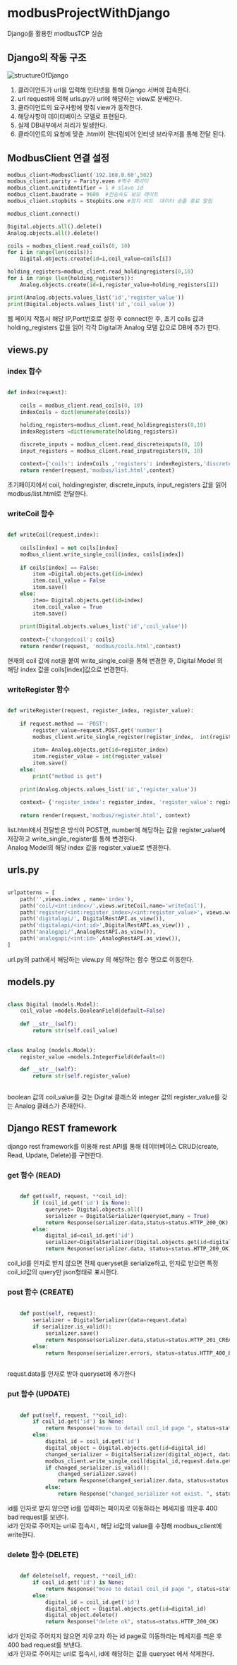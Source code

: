 # modbusProjectWithDjango
Django를 활용한 modbusTCP 실습

## Django의 작동 구조
![structureOfDjango](./structureOfDjango.png)
1. 클라이언트가 url을 입력해 인터넷을 통해 Django 서버에 접속한다.
2. url request에 의해 urls.py가 url에 해당하는 view로 분배한다.
3. 클라이언트의 요구사항에 맞춰 view가 동작한다.
4. 해당사항이 데이터베이스 모델로 표현된다.
5. 실제 DB내부에서 처리가 발생한다.
6. 클라이언트의 요청에 맞춘 .html이 렌더링되어 인터넷 브라우저를 통해 전달 된다.

## ModbusClient 연결 설정
```python
modbus_client=ModbusClient('192.168.0.60',502)
modbus_client.parity = Parity.even #짝수 패리티
modbus_client.unitidentifier = 1 # slave id 
modbus_client.baudrate = 9600  #전송속도 보오 레이트
modbus_client.stopbits = Stopbits.one #정지 비트  데이터 송출 종료 알림

modbus_client.connect()

Digital.objects.all().delete()
Analog.objects.all().delete()

coils = modbus_client.read_coils(0, 10)
for i in range(len(coils)):
    Digital.objects.create(id=i,coil_value=coils[i])

holding_registers=modbus_client.read_holdingregisters(0,10)
for i in range (len(holding_registers)):
    Analog.objects.create(id=i,register_value=holding_registers[i])

print(Analog.objects.values_list('id','register_value'))
print(Digital.objects.values_list('id','coil_value'))    

```
웹 페이지 작동시 해당 IP,Port번호로 설정 후 connect한 후, 초기 coils 값과 holding_registers 값을 읽어 각각 Digital과 Analog 모델 값으로 DB에 추가 한다.
## views.py
### index 합수
```python

def index(request):
    
    coils = modbus_client.read_coils(0, 10)
    indexCoils = dict(enumerate(coils))

    holding_registers=modbus_client.read_holdingregisters(0,10)
    indexRegisters =dict(enumerate(holding_registers))
    
    discrete_inputs = modbus_client.read_discreteinputs(0, 10)	
    input_registers = modbus_client.read_inputregisters(0, 10)  

    context={'coils': indexCoils ,'registers': indexRegisters,'discrete_inputs': discrete_inputs,'input_register': input_registers }
    return render(request,'modbus/list.html',context)
```
초기페이지에서  coil, holdingregister, discrete_inputs, input_registers 값을 읽어 modbus/list.html로 전달한다.

### writeCoil 함수
``` python

def writeCoil(request,index):
    
    coils[index] = not coils[index]
    modbus_client.write_single_coil(index, coils[index])
    
    if coils[index] == False:
        item =Digital.objects.get(id=index)
        item.coil_value = False
        item.save()
    else:
        item= Digital.objects.get(id=index)
        item.coil_value = True
        item.save()
        
    print(Digital.objects.values_list('id','coil_value'))
    
    context={'changedcoil': coils}
    return render(request, 'modbus/coils.html',context)
```
현재의 coil 값에 not을 붙여 write_single_coil을 통해 변경한 후, Digital Model 의 해당 index 값을 coils[index]값으로 변경한다.




### writeRegister 함수
```  python

def writeRegister(request, register_index, register_value):
    
    if request.method == 'POST':
        register_value=request.POST.get('number')    
        modbus_client.write_single_register(register_index,  int(register_value))
        
        item= Analog.objects.get(id=register_index)
        item.register_value = int(register_value)
        item.save()
    else:
        print("method is get")
    
    print(Analog.objects.values_list('id','register_value'))
    
    context= {'register_index': register_index, 'register_value': register_value }
    
    return render(request,'modbus/register.html', context)

```
list.html에서 전달받은 방식이 POST면, number에 해당하는 값을 register_value에 저장하고 write_single_register를 통해 변경한다.  
Analog Model의 해당 index 값을 register_value로 변경한다.
## urls.py 

```python 

urlpatterns = [
    path('',views.index , name='index'),    
    path('coil/<int:index>/',views.writeCoil,name='writeCoil'),
    path('register/<int:register_index>/<int:register_value>', views.writeRegister, name='writeRegister'),
    path('digitalapi/', DigitalRestAPI.as_view()),
    path('digitalapi/<int:id>',DigitalRestAPI.as_view()) ,
    path('analogapi/',AnalogRestAPI.as_view()),
    path('analogapi/<int:id>',AnalogRestAPI.as_view()),
]

```
url.py의 path에서 해당하는 view.py 의 해당하는 함수 명으로 이동한다.


## models.py

```python

class Digital (models.Model):
    coil_value =models.BooleanField(default=False)
    
    def __str__(self):
        return str(self.coil_value)
    
    
class Analog (models.Model):
    register_value =models.IntegerField(default=0)

    def __str__(self):
        return str(self.register_value)
    
```
boolean 값의 coil_value를 갖는 Digital 클래스와 integer 값의 register_value를 갖는 Analog 클래스가 존재한다. 

## Django REST framework
django rest framework를 이용해 rest API를 통해 데이터베이스 CRUD(create, Read, Update, Delete)를 구현한다.

### get 함수 (READ)
```python

    def get(self, request, **coil_id):
        if (coil_id.get('id') is None):
            queryset= Digital.objects.all()
            serializer = DigitalSerializer(queryset,many = True)
            return Response(serializer.data,status=status.HTTP_200_OK)
        else:
            digital_id=coil_id.get('id')
            serializer=DigitalSerializer(Digital.objects.get(id=digital_id))
            return Response(serializer.data, status=status.HTTP_200_OK)

```
coil_id를 인자로 받지 않으면 전체 queryset을 serialize하고, 인자로 받으면 특정 coil_id값의 query만 json형태로 표시한다.

### post 함수 (CREATE)
```python
    
    def post(self, request):
        serializer = DigitalSerializer(data=request.data)
        if serializer.is_valid():
            serializer.save()
            return Response(serializer.data,status=status.HTTP_201_CREATED)
        else:
            return Response(serializer.errors, status=status.HTTP_400_BAD_REQUEST)
    
```
requst.data를 인자로 받아 queryset에 추가한다

### put 함수 (UPDATE)
```python

    def put(self, request, **coil_id):
        if coil_id.get('id') is None:
            return Response("move to detail coil_id page ", status=status.HTTP_400_BAD_REQUEST)
        else:
            digital_id = coil_id.get('id')
            digital_object = Digital.objects.get(id=digital_id)
            changed_serializer = DigitalSerializer(digital_object, data=request.data)
            modbus_client.write_single_coil(digital_id,request.data.get('coil_value'))
            if changed_serializer.is_valid():
                changed_serializer.save()
                return Response(changed_serializer.data, status=status.HTTP_200_OK)
            else:
                return Response("changed_serializer not exist. ", status=status.HTTP_400_BAD_REQUEST)

```
id를 인자로 받지 않으면 id를 입력하는 페이지로 이동하라는 메세지를 띄운후 400 bad request를 보낸다.  
id가 인자로 주어지는 url로 접속시 , 해당 id값의 value를 수정해 modbus_client에 write한다. 

### delete 함수  (DELETE)
```python

    def delete(self, request, **coil_id):
        if coil_id.get('id') is None:
            return Response("move to detail coil_id page ", status=status.HTTP_400_BAD_REQUEST)
        else:
            digital_id = coil_id.get('id')
            digital_object = Digital.objects.get(id=digital_id)
            digital_object.delete()
            return Response("delete ok", status=status.HTTP_200_OK)

```
id가 인자로 주어지지 않으면 지우고자 하는 id page로 이동하라는 메세지를 띄운 후 400 bad request를 보낸다.  
id가 인자로 주어지는 url로 접속시, id에 해당하는 값을 queryset 에서 삭제한다.
